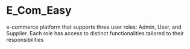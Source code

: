 # E_Com_Easy
e-commerce platform that supports three user roles: Admin, User, and Supplier.  Each role has access to distinct functionalities tailored to their responsibilities
